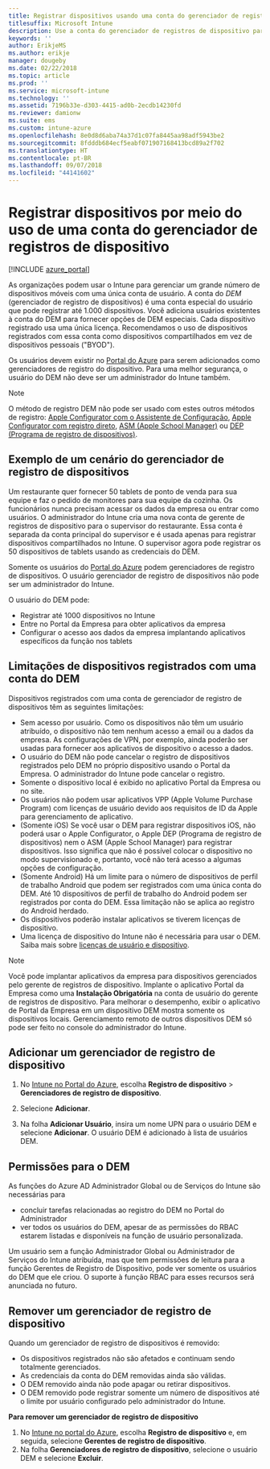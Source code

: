 ```yaml
---
title: Registrar dispositivos usando uma conta do gerenciador de registros de dispositivo
titlesuffix: Microsoft Intune
description: Use a conta do gerenciador de registros de dispositivo para registrar dispositivos no Intune. "
keywords: ''
author: ErikjeMS
ms.author: erikje
manager: dougeby
ms.date: 02/22/2018
ms.topic: article
ms.prod: ''
ms.service: microsoft-intune
ms.technology: ''
ms.assetid: 7196b33e-d303-4415-ad0b-2ecdb14230fd
ms.reviewer: damionw
ms.suite: ems
ms.custom: intune-azure
ms.openlocfilehash: 8e0d8d6aba74a37d1c07fa8445aa98adf5943be2
ms.sourcegitcommit: 8fdddb684ecf5eabf071907168413bcd89a2f702
ms.translationtype: HT
ms.contentlocale: pt-BR
ms.lasthandoff: 09/07/2018
ms.locfileid: "44141602"
---
```

# <a name="enroll-devices-by-using-a-device-enrollment-manager-account"></a>Registrar dispositivos por meio do uso de uma conta do gerenciador de registros de dispositivo

[!INCLUDE [azure_portal](./includes/azure_portal.md)]

As organizações podem usar o Intune para gerenciar um grande número de dispositivos móveis com uma única conta de usuário. A conta do *DEM* (gerenciador de registro de dispositivos) é uma conta especial do usuário que pode registrar até 1.000 dispositivos. Você adiciona usuários existentes à conta do DEM para fornecer opções de DEM especiais. Cada dispositivo registrado usa uma única licença. Recomendamos o uso de dispositivos registrados com essa conta como dispositivos compartilhados em vez de dispositivos pessoais ("BYOD").  

Os usuários devem existir no [Portal do Azure](https://portal.azure.com) para serem adicionados como gerenciadores de registro do dispositivo. Para uma melhor segurança, o usuário do DEM não deve ser um administrador do Intune também.

>[!NOTE]
>O método de registro DEM não pode ser usado com estes outros métodos de registro: [Apple Configurator com o Assistente de Configuração](apple-configurator-setup-assistant-enroll-ios.md), [Apple Configurator com registro direto](apple-configurator-direct-enroll-ios.md), [ASM (Apple School Manager)](apple-school-manager-set-up-ios.md) ou [DEP (Programa de registro de dispositivos)](device-enrollment-program-enroll-ios.md).

## <a name="example-of-a-device-enrollment-manager-scenario"></a>Exemplo de um cenário do gerenciador de registro de dispositivos

Um restaurante quer fornecer 50 tablets de ponto de venda para sua equipe e faz o pedido de monitores para sua equipe da cozinha. Os funcionários nunca precisam acessar os dados da empresa ou entrar como usuários. O administrador do Intune cria uma nova conta de gerente de registros de dispositivo para o supervisor do restaurante.  Essa conta é separada da conta principal do supervisor e é usada apenas para registrar dispositivos compartilhados no Intune. O supervisor agora pode registrar os 50 dispositivos de tablets usando as credenciais do DEM.

Somente os usuários do [Portal do Azure](https://portal.azure.com) podem gerenciadores de registro de dispositivos. O usuário gerenciador de registro de dispositivos não pode ser um administrador do Intune.

O usuário do DEM pode:

-   Registrar até 1000 dispositivos no Intune
-   Entre no Portal da Empresa para obter aplicativos da empresa
-   Configurar o acesso aos dados da empresa implantando aplicativos específicos da função nos tablets

## <a name="limitations-of-devices-that-are-enrolled-with-a-dem-account"></a>Limitações de dispositivos registrados com uma conta do DEM

Dispositivos registrados com uma conta de gerenciador de registro de dispositivos têm as seguintes limitações:

  - Sem acesso por usuário. Como os dispositivos não têm um usuário atribuído, o dispositivo não tem nenhum acesso a email ou a dados da empresa. As configurações de VPN, por exemplo, ainda poderão ser usadas para fornecer aos aplicativos de dispositivo o acesso a dados.
  - O usuário do DEM não pode cancelar o registro de dispositivos registrados pelo DEM no próprio dispositivo usando o Portal da Empresa. O administrador do Intune pode cancelar o registro.
  - Somente o dispositivo local é exibido no aplicativo Portal da Empresa ou no site.
  - Os usuários não podem usar aplicativos VPP (Apple Volume Purchase Program) com licenças de usuário devido aos requisitos de ID da Apple para gerenciamento de aplicativo.
  - (Somente iOS) Se você usar o DEM para registrar dispositivos iOS, não poderá usar o Apple Configurator, o Apple DEP (Programa de registro de dispositivos) nem o ASM (Apple School Manager) para registrar dispositivos. Isso significa que não é possível colocar o dispositivo no modo supervisionado e, portanto, você não terá acesso a algumas opções de configuração.
  - (Somente Android) Há um limite para o número de dispositivos de perfil de trabalho Android que podem ser registrados com uma única conta do DEM. Até 10 dispositivos de perfil de trabalho do Android podem ser registrados por conta do DEM. Essa limitação não se aplica ao registro do Android herdado.
  - Os dispositivos poderão instalar aplicativos se tiverem licenças de dispositivo.
  - Uma licença de dispositivo do Intune não é necessária para usar o DEM. Saiba mais sobre [licenças de usuário e dispositivo](licenses-assign.md#how-user-and-device-licenses-affect-access-to-services).


> [!NOTE]
> Você pode implantar aplicativos da empresa para dispositivos gerenciados pelo gerente de registros de dispositivo. Implante o aplicativo Portal da Empresa como uma **Instalação Obrigatória** na conta de usuário do gerente de registros de dispositivo.
> Para melhorar o desempenho, exibir o aplicativo de Portal da Empresa em um dispositivo DEM mostra somente os dispositivos locais. Gerenciamento remoto de outros dispositivos DEM só pode ser feito no console do administrador do Intune.


## <a name="add-a-device-enrollment-manager"></a>Adicionar um gerenciador de registro de dispositivo

1.  No [Intune no Portal do Azure](https://aka.ms/intuneportal), escolha **Registro de dispositivo** > **Gerenciadores de registro de dispositivo**.

2.  Selecione **Adicionar**.

3.  Na folha **Adicionar Usuário**, insira um nome UPN para o usuário DEM e selecione **Adicionar**. O usuário DEM é adicionado à lista de usuários DEM.

## <a name="permissions-for-dem"></a>Permissões para o DEM

As funções do Azure AD Administrador Global ou de Serviços do Intune são necessárias para
- concluir tarefas relacionadas ao registro do DEM no Portal do Administrador
- ver todos os usuários do DEM, apesar de as permissões do RBAC estarem listadas e disponíveis na função de usuário personalizada.

Um usuário sem a função Administrador Global ou Administrador de Serviços do Intune atribuída, mas que tem permissões de leitura para a função Gerentes de Registro de Dispositivo, pode ver somente os usuários do DEM que ele criou. O suporte à função RBAC para esses recursos será anunciada no futuro.


## <a name="remove-a-device-enrollment-manager"></a>Remover um gerenciador de registro de dispositivo

Quando um gerenciador de registro de dispositivos é removido:

-   Os dispositivos registrados não são afetados e continuam sendo totalmente gerenciados.
-   As credenciais da conta do DEM removidas ainda são válidas.
-   O DEM removido ainda não pode apagar ou retirar dispositivos.
-   O DEM removido pode registrar somente um número de dispositivos até o limite por usuário configurado pelo administrador do Intune.

**Para remover um gerenciador de registro de dispositivo**

1. No [Intune no portal do Azure](https://aka.ms/intuneportal), escolha **Registro de dispositivo** e, em seguida, selecione **Gerentes de registro de dispositivo**.
2. Na folha **Gerenciadores de registro de dispositivo**, selecione o usuário DEM e selecione **Excluir**.

